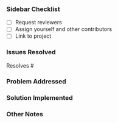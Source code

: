 ### Sidebar Checklist

- [ ] Request reviewers
- [ ] Assign yourself and other contributors
- [ ] Link to project

### Issues Resolved
Resolves #

### Problem Addressed

### Solution Implemented

### Other Notes
